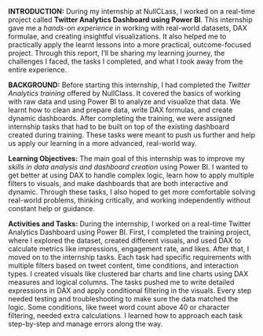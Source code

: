 **INTRODUCTION:**
During my internship at NullCLass, I worked on a real-time project called **Twitter Analytics Dashboard using Power BI**. This internship gave me a *hands-on experience* in working with real-world datasets, DAX formulae, and creating insightful visualizations. It also helped me to practically apply the learnt lessons into a more practical, outcome-focused project. Through this report, I’ll be sharing my learning journey, the challenges I faced, the tasks I completed, and what I took away from the entire experience.

**BACKGROUND:**
Before starting this internship, I had completed the _*Twitter Analytics training*_ offered by NullClass. It covered the basics of working with raw data and using Power BI to analyze and visualize that data. We learnt how to clean and prepare data, write DAX formulas, and create dynamic dashboards. After completing the training, we were assigned internship tasks that had to be built on top of the existing dashboard created during training. These tasks were meant to push us further and help us apply our learning in a more advanced, real-world way.

**Learning Objectives:**
The main goal of this internship was to improve my _skills in data analysis and dashboard creation_ using Power BI. I wanted to get better at using DAX to handle complex logic, learn how to apply multiple filters to visuals, and make dashboards that are both interactive and dynamic. Through these tasks, I also hoped to get more comfortable solving real-world problems, thinking critically, and working independently without constant help or guidance.

**Activities and Tasks:**
During the internship, I worked on a real-time Twitter Analytics Dashboard using Power BI. First, I completed the training project, where I explored the dataset, created different visuals, and used DAX to calculate metrics like impressions, engagement rate, and likes. 
After that, I moved on to the internship tasks. Each task had specific requirements with multiple filters based on tweet content, time conditions, and interaction types. I created visuals like clustered bar charts and line charts using DAX measures and logical columns. The tasks pushed me to write detailed expressions in DAX and apply conditional filtering in the visuals.
Every step needed testing and troubleshooting to make sure the data matched the logic. Some conditions, like tweet word count above 40 or character filtering, needed extra calculations. I learned how to approach each task step-by-step and manage errors along the way.

